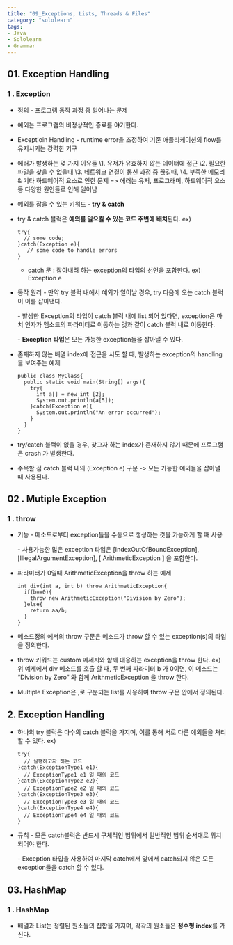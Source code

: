 ```yaml
---
title: "09_Exceptions, Lists, Threads & Files"
category: "sololearn"
tags: 
- Java
- Sololearn
- Grammar
---
```


## 01. Exception Handling

### 1 . Exception

- 정의
  \- 프로그램 동작 과정 중 일어나는 문제

- 예외는 프로그램의 비정상적인 종료를 야기한다.

- Exceptioin Handling 
  \- runtime error을 조정하여
    기존 애플리케이션의 flow를 유지시키는
     강력한 기구

- 에러가 발생하는 몇 가지 이유들
  \1. 유저가 유효하지 않는 데이터에 접근
  \2. 필요한 파일을 찾을 수 없을때
  \3. 네트워크 연결이
    통신 과정 중 끊길때,
  \4. 부족한 메모리 &
     기타 하드웨어적 요소로 인한 문제
  => 에러는 유저, 프로그래머,  하드웨어적 요소 등
       다양한 원인들로 인해 일어남

- 예외를 잡을 수 있는 키워드
  **- try & catch**

- try & catch 블럭은
  **예외를 일으킬 수 있는 코드 주변에**
  **배치**된다. 
  ex)

  ```
  try{
    // some code;
  }catch(Exception e){
     // some code to handle errors
  }
  ```

  - catch 문
    : 잡아내려 하는 exception의 타입의 선언을
      포함한다.
      ex) Exception e

- 동작 원리
  \- 만약 try 블럭 내에서
    예외가 일어날 경우,
    try 다음에 오는 catch 블럭이
    이를 잡아낸다. 

  \- 발생한 Exception의 타입이
     catch 블럭 내에 list 되어 있다면,
     exception은 마치
     인자가 멤소드의 파라미터로 이동하는 것과 같이
     catch 블럭 내로 이동한다.

  \- **Exception 타입**은 모든 가능한  exception들을
     잡아낼 수 있다. 



- 존재하지 않는 배열 index에 접근을 시도 할 때,
  발생하는  exception의 handling을 보여주는 예제

  ```
  public class MyClass{
    public static void main(String[] args){
      try{
        int a[] = new int [2];
        System.out.println(a[5]);
      }catch(Exception e){
        System.out.println("An error occurred");
      }
    }
  }
  ```



- try/catch 블럭이 없을 경우,
  찾고자 하는 index가 존재하지 않기 때문에
  프로그램은 crash 가 발생한다.
- 주목할 점
  catch 블럭 내의 (Exception e) 구문
  -> 모든 가능한 예외들을 잡아낼 때 사용된다. 







## 02 . Mutiple Exception

### 1 . throw 

- 기능
  \- 메소드로부터 exception들을 
    수동으로 생성하는 것을 가능하게 할 때 사용

  \- 사용가능한 많은 exception 타입은
   [IndexOutOfBoundException],
   [IllegalArgumentException],
   [ ArithmeticException ]   을 포함한다.

  

- 파라미터가 0일때 
  ArithmeticException을 throw 하는 예제

  ```
  int div(int a, int b) throw ArithmeticException{
    if(b==0){
      throw new ArithmeticException("Division by Zero");
    }else{
      return aa/b;
    }
  }
  ```

  

- 메소드정의 에서의 throw 구문은 
  메소드가 throw 할 수 있는 exception(s)의
  타입을 정의한다.

- throw 키워드는
  custom 메세지와 함께 대응하는 exception을 throw 한다.
  ex)
  위 예제에서
  div 메소드를 호출 할 때,
  두 번째 파라미터 b 가 0이면,
  이 메소드는 “Division by Zero” 와 함께
  ArithmeticException 을 throw 한다. 

- Multiple Exception은 
  ,로 구분되는 list를 사용하여
  throw 구문 안에서 정의된다. 



## 2. Exception Handling 

- 하나의 try 블럭은
  다수의 catch 블럭을 가지며,
  이를 통해 서로 다른 예외들을 처리할 수 있다.
  ex)

  ```
  try{
    // 실행하고자 하는 코드
  }catch(ExceptionType1 e1){
    // ExceptionType1 e1 일 때의 코드 
  }catch(ExceptionType2 e2){
    // ExceptionType2 e2 일 때의 코드 
  }catch(ExceptionType3 e3){
    // ExceptionType3 e3 일 때의 코드 
  }catch(ExceptionType4 e4){
    // ExceptionType4 e4 일 때의 코드 
  }
  ```



- 규칙
  \- 모든 catch블럭은 반드시
    구체적인 범위에서 일반적인 범위 순서대로 
    위치되어야 한다.

  \- Exception 타입을 사용하여
  마지막 catch에서  앞에서 catch되지 않은
  모든  exception들을 catch 할 수 있다. 





## 03. HashMap

### 1 . HashMap

- 배열과 List는 정렬된 원소들의 집합을 가지며,
  각각의 원소들은 **정수형 index**를 가진다. 
